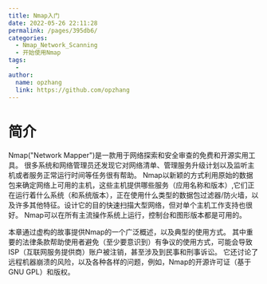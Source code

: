 ```yaml
---
title: Nmap入门
date: 2022-05-26 22:11:28
permalink: /pages/395db6/
categories:
  - Nmap_Network_Scanning
  - 开始使用Nmap
tags:
  -
author:
  name: opzhang
  link: https://github.com/opzhang
---
```



# 简介

Nmap("Network Mapper")是一款用于网络探索和安全审查的免费和开源实用工具。
很多系统和网络管理员还发现它对网络清单、管理服务升级计划以及监听主机或者服务正常运行时间等任务很有帮助。
Nmap以新颖的方式利用原始的数据包来确定网络上可用的主机，这些主机提供哪些服务（应用名称和版本）,它们正在运行着什么系统（和系统版本），正在使用什么类型的数据包过滤器/防火墙，以及许多其他特征。设计它的目的快速扫描大型网络，但对单个主机工作支持也很好。
Nmap可以在所有主流操作系统上运行，控制台和图形版本都是可用的。


本章通过虚构的故事提供Nmap的一个广泛概述，以及典型的使用方式。
其中重要的法律条款帮助使用者避免（至少要意识到）有争议的使用方式，可能会导致 ISP（互联网服务提供商）账户被注销，甚至涉及到民事和刑事诉讼。
它还讨论了远程机器崩溃的风险，以及各种各样的问题，例如，Nmap的开源许可证（基于GNU GPL）和版权。
